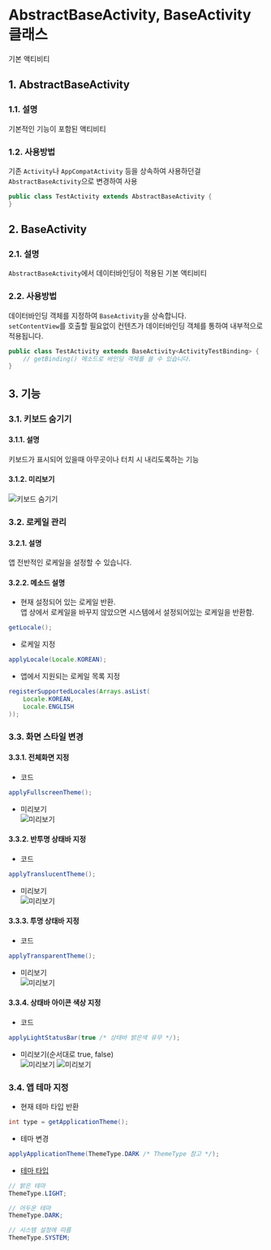 # AbstractBaseActivity, BaseActivity 클래스

기본 액티비티

## 1. AbstractBaseActivity

### 1.1. 설명

기본적인 기능이 포함된 액티비티

### 1.2. 사용방법

기존 `Activity`나 `AppCompatActivity` 등을 상속하여 사용하던걸 `AbstractBaseActivity`으로 변경하여 사용

```java
public class TestActivity extends AbstractBaseActivity {
}
```

## 2. BaseActivity

### 2.1. 설명

`AbstractBaseActivity`에서 데이터바인딩이 적용된 기본 액티비티

### 2.2. 사용방법

데이터바인딩 객체를 지정하여 `BaseActivity`을 상속합니다.  
`setContentView`를 호출할 필요없이 컨텐츠가 데이터바인딩 객체를 통하여 내부적으로 적용됩니다.

```java
public class TestActivity extends BaseActivity<ActivityTestBinding> {
    // getBinding() 메소드로 바인딩 객체를 쓸 수 있습니다.
}
```

## 3. 기능

### 3.1. 키보드 숨기기

#### 3.1.1. 설명

키보드가 표시되어 있을때 아무곳이나 터치 시 내리도록하는 기능

#### 3.1.2. 미리보기

![키보드 숨기기](./img/hide_keyboard.gif)

### 3.2. 로케일 관리

#### 3.2.1. 설명

앱 전반적인 로케일을 설정할 수 있습니다.

#### 3.2.2. 메소드 설명

- 현재 설정되어 있는 로케일 반환.  
  앱 상에서 로케일을 바꾸지 않았으면 시스템에서 설정되어있는 로케일을 반환함.

```java
getLocale();
```

- 로케일 지정

```java
applyLocale(Locale.KOREAN);
```

- 앱에서 지원되는 로케일 목록 지정

```java
registerSupportedLocales(Arrays.asList(
    Locale.KOREAN,
    Locale.ENGLISH
));
```

### 3.3. 화면 스타일 변경

#### 3.3.1. 전체화면 지정

- 코드

```java
applyFullscreenTheme();
```

- 미리보기  
![미리보기](./img/app_fullscreen.png)

#### 3.3.2. 반투명 상태바 지정

- 코드

```java
applyTranslucentTheme();
```

- 미리보기  
![미리보기](./img/app_translucent.png)

#### 3.3.3. 투명 상태바 지정

- 코드

```java
applyTransparentTheme();
```

- 미리보기  
![미리보기](./img/app_transparent.png)

#### 3.3.4. 상태바 아이콘 색상 지정

- 코드

```java
applyLightStatusBar(true /* 상태바 밝은색 유무 */);
```

- 미리보기(순서대로 true, false)  
![미리보기](./img/app_light_statusbar.png)
![미리보기](./img/app_transparent.png)

### 3.4. 앱 테마 지정

- 현재 테마 타입 반환

```java
int type = getApplicationTheme();
```

- 테마 변경

```java
applyApplicationTheme(ThemeType.DARK /* ThemeType 참고 */);
```

- [테마 타입](../../library/src/main/java/com/nextstory/app/theme/ThemeType.java)

```java
// 밝은 테마
ThemeType.LIGHT;

// 어두운 테마
ThemeType.DARK;

// 시스템 설정에 따름
ThemeType.SYSTEM;
```
